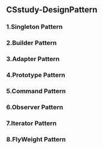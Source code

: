 ## CSstudy-DesignPattern

### 1.Singleton Pattern
### 2.Builder Pattern
### 3.Adapter Pattern
### 4.Prototype Pattern
### 5.Command Pattern
### 6.Observer Pattern
### 7.Iterator Pattern
### 8.FlyWeight Pattern
